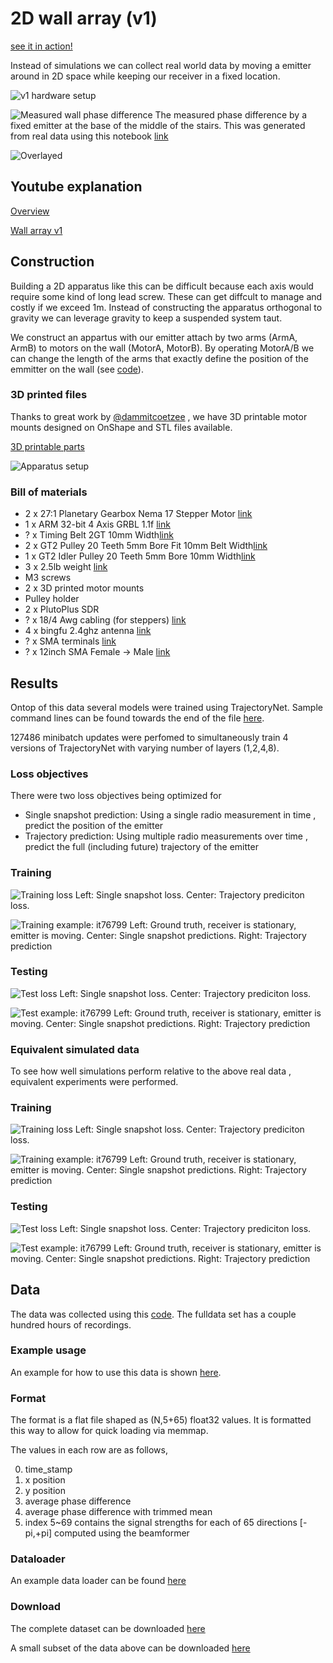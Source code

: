 # 2D wall array (v1)

[see it in action!](https://www.youtube.com/shorts/2BFlrQI8Ydw)

Instead of simulations we can collect real world data by moving a emitter around in 2D space while keeping our receiver in a fixed location.

![v1 hardware setup](v1_hardware_setup.png)

![Measured wall phase difference](20mm_res_map.png)
The measured phase difference by a fixed emitter at the base of the middle of the stairs. This was generated from real data using this notebook [link](/spf/notebooks/visualize_angle.ipynb)

![Overlayed](v1_hardware_setup_phase.png)

## Youtube explanation

[Overview](https://www.youtube.com/watch?v=vj99KvB2AcA)

[Wall array v1](https://youtu.be/ljlRKGjBUoE)

## Construction 

Building a 2D apparatus like this can be difficult because each axis would require some kind of long lead screw. These can get diffcult to manage and costly if we exceed 1m. Instead of constructing the apparatus orthogonal to gravity we can leverage gravity to keep a suspended system taut.

We construct an appartus with our emitter attach by two arms (ArmA, ArmB) to motors on the wall (MotorA, MotorB). By operating MotorA/B we can change the length of the arms that exactly define the position of the emmitter on the wall (see [code](/spf/grbl/grbl_interactive.py)).

### 3D printed files

Thanks to great work by [@dammitcoetzee](https://github.com/dammitcoetzee) , we have 3D printable motor mounts designed on OnShape and STL files available.

[3D printable parts](https://www.dropbox.com/s/k0skzakxk3k02kv/2dwallarrayv1_3dparts.zip?dl=0)

![Apparatus setup](onshape_setup.png)

### Bill of materials

* 2 x 27:1 Planetary Gearbox Nema 17 Stepper Motor  [link](https://www.amazon.com/gp/product/B00WAUKZWG)
* 1 x ARM 32-bit 4 Axis GRBL 1.1f [link](https://www.amazon.com/gp/product/B09SZDTBHS)
* ? x Timing Belt 2GT 10mm Width[link](https://www.amazon.com/gp/product/B07PGHTSLT)
* 2 x GT2 Pulley 20 Teeth 5mm Bore Fit 10mm Belt Width[link](https://www.amazon.com/gp/product/B09X18H75P)
* 1 x GT2 Idler Pulley 20 Teeth 5mm Bore 10mm Width[link](https://www.amazon.com/gp/product/B07BPKX47Y)
* 3 x 2.5lb weight [link](https://www.amazon.com/gp/product/B09NLFHMMH)
* M3 screws
* 2 x 3D printed motor mounts
* Pulley holder
* 2 x PlutoPlus SDR
* ? x 18/4 Awg cabling (for steppers) [link](https://www.amazon.com/gp/product/B01GZ50P7Q)
* 4 x bingfu 2.4ghz antenna [link](https://www.amazon.com/gp/product/B09J8N8TXW/)
* ? x SMA terminals [link](https://www.amazon.com/gp/product/B07G2PBZBL)
* ? x 12inch SMA Female -> Male [link](https://www.amazon.com/gp/product/B07MJQWH8S)

## Results

Ontop of this data several models were trained using TrajectoryNet. Sample command lines can be found towards the end of the file [here](commands).

127486 minibatch updates were perfomed to simultaneously train 4 versions of TrajectoryNet with varying number of layers (1,2,4,8). 


### Loss objectives

There were two loss objectives being optimized for
* Single snapshot prediction: Using a single radio measurement in time , predict the position of the emitter
* Trajectory prediction: Using multiple radio measurements over time , predict the full (including future) trajectory of the emitter

### Training
![Training loss](results/real/output_mb64_reference_lr0.001_real_loss_Train_127486.png)
Left: Single snapshot loss. Center: Trajectory prediciton loss. 

![Training example: it76799](results/real/output_mb64_reference_lr0.001_real_TrajectoryNet_l4_76799_train.png)
Left: Ground truth, receiver is stationary, emitter is moving. Center: Single snapshot predictions. Right: Trajectory prediction

### Testing
![Test loss](results/real/output_mb64_reference_lr0.001_real_loss_Test_127486.png)
Left: Single snapshot loss. Center: Trajectory prediciton loss. 

![Test example: it76799](results/real/output_mb64_reference_lr0.001_real_TrajectoryNet_l4_76799_test.png)
Left: Ground truth, receiver is stationary, emitter is moving. Center: Single snapshot predictions. Right: Trajectory prediction

### Equivalent simulated data

To see how well simulations perform relative to the above real data , equivalent experiments were performed.

### Training
![Training loss](results/sim/output_mb64_reference_lr0.001_loss_Train_118270.png)
Left: Single snapshot loss. Center: Trajectory prediciton loss. 

![Training example: it76799](results/sim/output_mb64_reference_lr0.001_TrajectoryNet_l4_118271_train.png)
Left: Ground truth, receiver is stationary, emitter is moving. Center: Single snapshot predictions. Right: Trajectory prediction

### Testing
![Test loss](results/sim/output_mb64_reference_lr0.001_loss_Test_118270.png)
Left: Single snapshot loss. Center: Trajectory prediciton loss. 

![Test example: it76799](results/sim/output_mb64_reference_lr0.001_TrajectoryNet_l4_118271_test.png)
Left: Ground truth, receiver is stationary, emitter is moving. Center: Single snapshot predictions. Right: Trajectory prediction

## Data

The data was collected using this [code](https://github.com/misko/spf/blob/3fd9fbcd7fd192fb53045ff7109e15664a48983b/software/grbl_sdr_collect.py#L42). The fulldata set has a couple hundred hours of recordings.

### Example usage

An example for how to use this data is shown [here](/spf/notebooks/load_real_data_session.ipynb).

### Format

The format is a flat file shaped as (N,5+65) float32 values. It is formatted this way to allow for quick loading via memmap. 

The values in each row are as follows,

0) time_stamp
1) x position
2) y position
3) average phase difference
4) average phase difference with trimmed mean
5) index 5~69 contains the signal strengths for each of 65 directions [-pi,+pi] computed using the beamformer


### Dataloader

An example data loader can be found [here](https://github.com/misko/spf/blob/0a19260e9d5acec31f8c16b43fd75d85143b6a02/spf/dataset/spf_dataset.py#L98)

### Download

The complete dataset can be downloaded [here](https://www.dropbox.com/scl/fi/fgppmh3q3t9m17ug4im1w/data_dec2023.zip?rlkey=j6eh34itxv2arj6ngn8imhw8v&dl=0)

A small subset of the data above can be downloaded [here](https://www.dropbox.com/scl/fi/qqk1277tmblj0z8r7p5xu/sample_data_dec2023.zip?rlkey=ck9zphdhyz6sco0do1gm01etj&dl=0)


